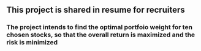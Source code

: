 
## This project is shared in resume for recruiters

### The project intends to find the optimal portfoio weight for ten chosen stocks, so that the overall return is maximized and the risk is minimized

